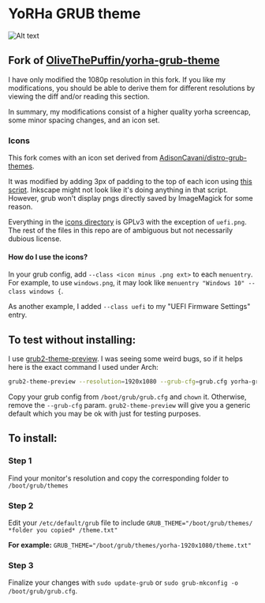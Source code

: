 # YoRHa GRUB theme

![Alt text](preview.png?raw=true "Preview")

## Fork of [OliveThePuffin/yorha-grub-theme](https://github.com/OliveThePuffin/yorha-grub-theme)

I have only modified the 1080p resolution in this fork. If you like my modifications, you should be able to derive them for different resolutions by viewing the diff and/or reading this section.

In summary, my modifications consist of a higher quality yorha screencap, some minor spacing changes, and an icon set.

### Icons

This fork comes with an icon set derived from [AdisonCavani/distro-grub-themes](https://github.com/AdisonCavani/distro-grub-themes/tree/master/assets/icons).

It was modified by adding 3px of padding to the top of each icon using [this script](./yorha-1920x1080/icons/conv.sh). Inkscape might not look like it's doing anything in that script. However, grub won't display pngs directly saved by ImageMagick for some reason.

Everything in the [icons directory](./yorha-1920x1080/icons) is GPLv3 with the exception of `uefi.png`. The rest of the files in this repo are of ambiguous but not necessarily dubious license.

#### How do I use the icons?

In your grub config, add `--class <icon minus .png ext>` to each `menuentry`. For example, to use `windows.png`, it may look like `menuentry "Windows 10" --class windows {`.

As another example, I added `--class uefi` to my "UEFI Firmware Settings" entry.

## To test without installing:

I use [grub2-theme-preview](https://github.com/hartwork/grub2-theme-preview). I was seeing some weird bugs, so if it helps here is the exact command I used under Arch:

```bash
grub2-theme-preview --resolution=1920x1080 --grub-cfg=grub.cfg yorha-grub-theme/yorha-1920x1080
```

Copy your grub config from `/boot/grub/grub.cfg` and `chown` it. Otherwise, remove the `--grub-cfg` param. `grub2-theme-preview` will give you a generic default which you may be ok with just for testing purposes.

## To install:

### Step 1
Find your monitor's resolution and copy the corresponding folder to `/boot/grub/themes`

### Step 2
Edit your `/etc/default/grub` file to include `GRUB_THEME="/boot/grub/themes/ *folder you copied* /theme.txt"`

**For example:** `GRUB_THEME="/boot/grub/themes/yorha-1920x1080/theme.txt"`

### Step 3
Finalize your changes with `sudo update-grub` or `sudo grub-mkconfig -o /boot/grub/grub.cfg`.
